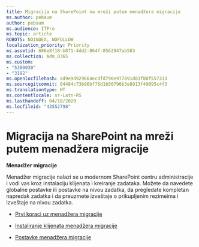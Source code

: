 ```yaml
---
title: Migracija na SharePoint na mreži putem menadžera migracije
ms.author: pebaum
author: pebaum
ms.audience: ITPro
ms.topic: article
ROBOTS: NOINDEX, NOFOLLOW
localization_priority: Priority
ms.assetid: 686e8f18-b871-4dd2-864f-8562947ab583
ms.collection: Adm_O365
ms.custom:
- "5300030"
- "3192"
ms.openlocfilehash: ad9e9d929664ecdfd796e977891d83f80f557333
ms.sourcegitcommit: 04484c73b96bf76d1b50796b3e8913f49095c4f3
ms.translationtype: HT
ms.contentlocale: sr-Latn-RS
ms.lasthandoff: 04/18/2020
ms.locfileid: "43552798"
---
```

# <a name="migrating-to-sharepoint-online-via-migration-manager"></a>Migracija na SharePoint na mreži putem menadžera migracije

**Menadžer migracije**

Menadžer migracije nalazi se u modernom SharePoint centru administracije i vodi vas kroz instalaciju klijenata i kreiranje zadataka. Možete da navedete globalne postavke ili postavke na nivou zadatka, da pregledate kompletan napredak zadatka i da preuzmete izveštaje o prikupljenim rezimeima i izveštaje na nivou zadatka.

- [Prvi koraci uz menadžera migracije](https://docs.microsoft.com/sharepointmigration/mm-get-started)

- [Instaliranje klijenata menadžera migracije](https://docs.microsoft.com/sharepointmigration/mm-setup-clients)

- [Postavke menadžera migracije](https://docs.microsoft.com/sharepointmigration/mm-settings)
